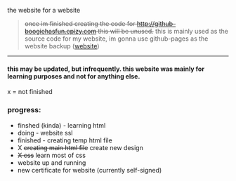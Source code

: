 the website for a website 
> ~~once im finished creating the code for http://github-boogiehasfun.epizy.com this will be unused.~~ this is mainly used as the source code for my website, im gonna use github-pages as the website backup ([website](https://github-boogiehasfun.epizy.com))
---


#### this may be updated, but infrequently. this website was mainly for learning purposes and not for anything else.


x = not finished

### progress:
- finshed (kinda) - learning html
- doing - website ssl 
- finished - creating temp html file
- X ~~creating main html file~~ create new design
- ~~X css~~ learn most of css
- website up and running
- new certificate for website (currently self-signed)
